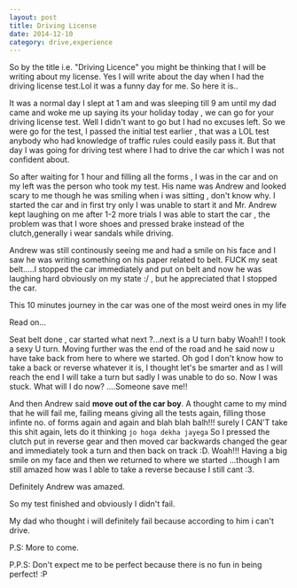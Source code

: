 ```yaml
---
layout: post
title: Driving License
date: 2014-12-10
category: drive,experience
---
```

So by the title i.e. "Driving Licence" you might be thinking that I will be writing about my license. Yes I will write about the day when I had the driving license test.Lol it was a funny day for me. So here it is..

It was a normal day I slept at 1 am and was sleeping till 9 am until my dad came and woke me up saying its your holiday today , we can go for your driving license test. Well I didn't want to go but I had no excuses left.
So we were go for the test, I passed the initial test earlier , that was a LOL test anybody who had knowledge of traffic rules could easily pass it.
But that day I was going for driving test where I had to drive the car which I was not confident about. 

So after waiting for 1 hour and filling all the forms , I was in the car  and  on my left was the person who took my test. His name was Andrew and looked scary to me though he was smiling when i was sitting , don't know why.
I started the car and in first try only I was unable to start it and Mr. Andrew kept laughing on me after 1-2 more trials I was able to start the car , the problem was that I wore shoes and pressed brake instead of the clutch,generally i wear sandals while driving.

Andrew was still continously seeing me and had a smile on his face and I saw he was writing something on his paper related to belt. FUCK my seat belt.....I stopped the car immediately and put on belt and now he was laughing hard obviously on my state :/ , but he appreciated that I stopped the car.

This 10 minutes journey in the car was one of the most weird ones in my life

Read on...

Seat belt done , car started what next ?...next is a U turn baby Woah!! I took a sexy U turn. Moving further was the end of the road and he said now u have take back from here to where we started. Oh god I don't know how to take a back or reverse whatever it is, I thought let's be smarter and as I will reach the end I will take a turn but sadly I was unable to do so. Now I was stuck. 
What will I do now? ....Someone save me!!

And then Andrew said **move out of the car boy**. A thought came to my mind that he will fail me, failing means giving all the tests again, filling those infinte no. of forms again and again and blah blah balh!!! surely I CAN'T take this shit again, lets do it thinking ```jo hoga dekha jayega```  So I pressed the clutch put in reverse gear and then moved car backwards changed the gear and immediately took a turn and then back on track :D. Woah!!! Having a big smile on my face and then we returned to where we started ...though I am still amazed how was I able to take a reverse because I still cant :3.

Definitely Andrew was amazed.

So my test finished and obviously I didn't fail.

My dad who thought i will definitely fail because according to him i can't drive.

P.S: More to come.

P.P.S: Don't expect me to be perfect because there is no fun in being perfect! :P
